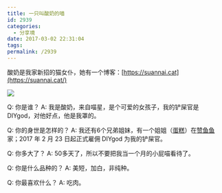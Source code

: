 ```yaml
---
title: 一只叫酸奶的喵
id: 2939
categories:
  - 分享境
date: 2017-03-02 22:31:04
tags:
permalink: /2939
---
```


酸奶是我家新招的猫女仆，她有一个博客：[https://suannai.cat](https://suannai.cat/)

![](/images/suannai.png)<!--more-->

Q: 你是谁？
A: 我是酸奶，来自喵星，是个可爱的女孩子，我的铲屎官是 DIYgod，对他好点，他是我罩的。

Q: 你的身世是怎样的？
A: 我还有6个兄弟姐妹，有一个姐姐（[蛋糕](http://blog.zanyuyu.com/tags/%E7%8C%AB/)）在[赞鱼鱼](http://weibo.com/zanyuyu)家；2017 年 2 月 23 日起正式雇佣 DIYgod 为我的铲屎官。

Q: 你多大了？
A: 50多天了，所以不要把我当一个月的小屁喵看待了。

Q: 你是什么品种的？
A: 美短，加白，非纯种。

Q: 你最喜欢什么？
A: 吃肉。